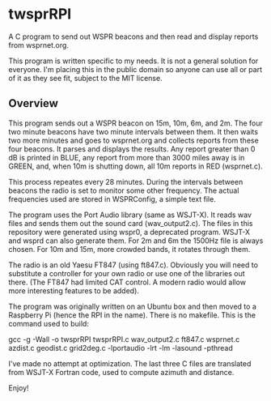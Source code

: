 # twsprRPI
A C program to send out WSPR beacons and then read and display reports from wsprnet.org.

This program is written specific to my needs.  It is not a general solution for everyone.  I'm placing this in the public domain so anyone can use all or part of it as they see fit, subject to the MIT license.

## Overview

This program sends out a WSPR beacon on 15m, 10m, 6m, and 2m.  The four two minute beacons have two minute intervals between them.  It then waits two more minutes and goes to wsprnet.org and collects reports from these four beacons.  It parses and displays the results.  Any report greater than 0 dB is printed in BLUE, any report from more than 3000 miles away is in GREEN, and, when 10m is shutting down, all 10m reports in RED (wsprnet.c).

This process repeates every 28 minutes.  During the intervals between beacons the radio is set to monitor some other frequency.  The actual frequencies used are stored in WSPRConfig, a simple text file.

The program uses the Port Audio library (same as WSJT-X).  It reads wav files and sends them out the sound card (wav_output2.c).  The files in this repository were generated using wspr0, a deprecated program.  WSJT-X and wsprd can also generate them.  For 2m and 6m the 1500Hz file is always chosen.  For 10m and 15m, more crowded bands, it rotates through them.

The radio is an old Yaesu FT847 (using ft847.c).  Obviously you will need to substitute a controller for your own radio or use one of the libraries out there.  (The FT847 had limited CAT control.  A modern radio would allow more interesting features to be added).

The program was originally written on an Ubuntu box and then moved to a Raspberry Pi (hence the RPI in the name).  There is no makefile.  This is the command used to build:
  
  gcc -g -Wall -o twsprRPI twsprRPI.c wav_output2.c ft847.c wsprnet.c azdist.c geodist.c grid2deg.c -lportaudio -lrt -lm -lasound -pthread
  
I've made no attempt at optimization.  The last three C files are translated from WSJT-X Fortran code, used to compute azimuth and distance.

Enjoy!
